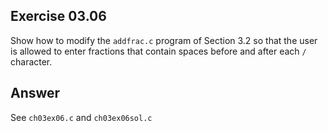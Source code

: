 ## Exercise 03.06
Show how to modify the ```addfrac.c``` program of Section 3.2 so that the user is allowed to enter fractions that contain spaces before and after each ```/``` character.

## Answer
See ```ch03ex06.c``` and ```ch03ex06sol.c```
